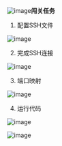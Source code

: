 ![image](https://github.com/user-attachments/assets/3bc4dcdf-3ad8-4e41-801b-e391a5106dca)**闯关任务**

1. 配置SSH文件

![image](https://github.com/user-attachments/assets/ad7770ee-5176-4c30-9b30-4a97766c6246)

2. 完成SSH连接

![image](https://github.com/user-attachments/assets/129b370a-cb44-4893-9198-a2d886be43a2)

3. 端口映射

![image](https://github.com/user-attachments/assets/dba1f319-31fe-49b4-9842-c5155d6406ad)

4. 运行代码

![image](https://github.com/user-attachments/assets/3c473402-4a43-4d91-a92b-abfc7811b13c)

![image](https://github.com/user-attachments/assets/dbbc8b97-1f88-4198-bf5c-59b07b61d043)

